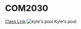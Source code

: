 # COM2030
[Class Link](http://vanhoesenj.github.io/data.html)
![kyle's pool](http://www.nelsonitepoolanddeck.com/images/WhitePool.jpg)
Kyle's pool

